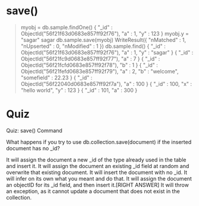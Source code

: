  # save()
  > myobj = db.sample.findOne()
{ "_id" : ObjectId("56f21f63d0683e857ff92f76"), "a" : 1, "y" : 123 }
> myobj.y = "sagar"
sagar
>  db.sample.save(myobj)
WriteResult({ "nMatched" : 1, "nUpserted" : 0, "nModified" : 1 })
> db.sample.find()
{ "_id" : ObjectId("56f21f63d0683e857ff92f76"), "a" : 1, "y" : "sagar" }
{ "_id" : ObjectId("56f21fc9d0683e857ff92f77"), "a" : 7 }
{ "_id" : ObjectId("56f21fcfd0683e857ff92f78"), "b" : 1 }
{ "_id" : ObjectId("56f21fefd0683e857ff92f79"), "a" : 2, "b" : "welcome", "somefield" : 22.23 }
{ "_id" : ObjectId("56f22040d0683e857ff92f7a"), "a" : 100 }
{ "_id" : 100, "x" : "hello world", "y" : 123 }
{ "_id" : 101, "a" : 300 }


 # Quiz 
Quiz: save() Command

What happens if you try to use db.collection.save(document) if the inserted document has no _id?

It will assign the document a new _id of the type already used in the table and insert it.
It will assign the document an existing _id field at random and overwrite that existing document.
It will insert the document with no _id.
It will infer on its own what you meant and do that.
It will assign the document an objectID for its _id field, and then insert it.[RIGHT ANSWER]
It will throw an exception, as it cannot update a document that does not exist in the collection.

